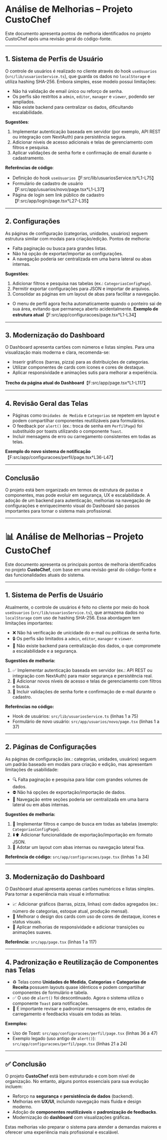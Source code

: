 
# Análise de Melhorias – Projeto CustoChef

Este documento apresenta pontos de melhoria identificados no projeto CustoChef após uma revisão geral do código-fonte.

---

## 1. Sistema de Perfis de Usuário

O controle de usuários é realizado no cliente através do hook `useUsuarios` (`src/lib/usuariosService.ts`), que guarda os dados no `localStorage` e utiliza hashing SHA-256. Embora simples, esse modelo possui limitações:

- Não há validação de email único ou reforço de senha.
- Os perfis são restritos a `admin`, `editor`, `manager` e `viewer`, podendo ser ampliados.
- Não existe backend para centralizar os dados, dificultando escalabilidade.

**Sugestões**:

1. Implementar autenticação baseada em servidor (por exemplo, API REST ou integração com NextAuth) para persistência segura.
2. Adicionar níveis de acesso adicionais e telas de gerenciamento com filtros e pesquisa.
3. Aplicar validações de senha forte e confirmação de email durante o cadastramento.

**Referências de código**:

- Definição do hook `useUsuarios`【F:src/lib/usuariosService.ts†L1-L75】
- Formulário de cadastro de usuário【F:src/app/usuarios/novo/page.tsx†L1-L37】
- Página de login sem link público de cadastro【F:src/app/login/page.tsx†L27-L35】

---

## 2. Configurações

As páginas de configuração (categorias, unidades, usuários) seguem estrutura similar com modais para criação/edição. Pontos de melhoria:

- Falta paginação ou busca para grandes listas.
- Não há opção de exportar/importar as configurações.
- A navegação poderia ser centralizada em uma barra lateral ou abas internas.

**Sugestões**:

1. Adicionar filtros e pesquisa nas tabelas (ex.: `CategoriasConfigPage`).
2. Permitir exportar configurações para JSON e importar de arquivos.
3. Consolidar as páginas em um layout de abas para facilitar a navegação.

- O menu de perfil agora fecha automaticamente quando o ponteiro sai de sua área,
  evitando que permaneça aberto acidentalmente.
**Exemplo de estrutura atual**【F:src/app/configuracoes/page.tsx†L1-L34】

---

## 3. Modernização do Dashboard

O Dashboard apresenta cartões com números e listas simples. Para uma visualização mais moderna e clara, recomenda-se:

- Inserir gráficos (barras, pizza) para as distribuições de categorias.
- Utilizar componentes de cards com ícones e cores de destaque.
- Aplicar responsividade e animações sutis para melhorar a experiência.

**Trecho da página atual do Dashboard**【F:src/app/page.tsx†L1-L117】

---

## 4. Revisão Geral das Telas

- Páginas como `Unidades de Medida` e `Categorias` se repetem em layout e podem compartilhar componentes reutilizáveis para formulários.
- O feedback por `alert()` (ex.: troca de senha em `PerfilPage`) foi substituído por toasts utilizando o componente `Toast`.
- Incluir mensagens de erro ou carregamento consistentes em todas as telas.

**Exemplo do novo sistema de notificação**【F:src/app/configuracoes/perfil/page.tsx†L36-L47】

---

## Conclusão

O projeto está bem organizado em termos de estrutura de pastas e componentes, mas pode evoluir em segurança, UX e escalabilidade. A adoção de um backend para autenticação, melhorias na navegação de configurações e enriquecimento visual do Dashboard são passos importantes para tornar o sistema mais profissional.

---

# 📊 Análise de Melhorias – Projeto CustoChef

Este documento apresenta os principais pontos de melhoria identificados no projeto **CustoChef**, com base em uma revisão geral do código-fonte e das funcionalidades atuais do sistema.

---

## 1. Sistema de Perfis de Usuário

Atualmente, o controle de usuários é feito no cliente por meio do hook `useUsuarios` (`src/lib/usuariosService.ts`), que armazena dados no `localStorage` com uso de hashing SHA-256. Essa abordagem tem limitações importantes:

- ❌ Não há verificação de unicidade do e-mail ou políticas de senha forte.
- 🔒 Os perfis são limitados a `admin`, `editor`, `manager` e `viewer`.
- 📡 Não existe backend para centralização dos dados, o que compromete a escalabilidade e a segurança.

**Sugestões de melhoria:**

1. ✅ Implementar autenticação baseada em servidor (ex.: API REST ou integração com NextAuth) para maior segurança e persistência real.
2. 🧩 Adicionar novos níveis de acesso e telas de gerenciamento com filtros e busca.
3. 🔐 Incluir validações de senha forte e confirmação de e-mail durante o cadastro.

**Referências no código:**

- Hook de usuários: `src/lib/usuariosService.ts` (linhas 1 a 75)
- Formulário de novo usuário: `src/app/usuarios/novo/page.tsx` (linhas 1 a 37)

---

## 2. Páginas de Configurações

As páginas de configuração (ex.: categorias, unidades, usuários) seguem um padrão baseado em modais para criação e edição, mas apresentam limitações de usabilidade:

- 🔍 Falta paginação e pesquisa para lidar com grandes volumes de dados.
- ⛔ Não há opções de exportação/importação de dados.
- 🧭 Navegação entre seções poderia ser centralizada em uma barra lateral ou em abas internas.

**Sugestões de melhoria:**

1. 🔎 Implementar filtros e campo de busca em todas as tabelas (exemplo: `CategoriasConfigPage`).
2. ⬇️⬆️ Adicionar funcionalidade de exportação/importação em formato JSON.
3. 🧱 Adotar um layout com abas internas ou navegação lateral fixa.

**Referência de código:** `src/app/configuracoes/page.tsx` (linhas 1 a 34)

---

## 3. Modernização do Dashboard

O Dashboard atual apresenta apenas cartões numéricos e listas simples. Para tornar a experiência mais visual e informativa:

- 📈 Adicionar gráficos (barras, pizza, linhas) com dados agregados (ex.: número de categorias, estoque atual, produção mensal).
- 🎨 Melhorar o design dos cards com uso de cores de destaque, ícones e status visuais.
- 📱 Aplicar melhorias de responsividade e adicionar transições ou animações suaves.

**Referência:** `src/app/page.tsx` (linhas 1 a 117)

---

## 4. Padronização e Reutilização de Componentes nas Telas

- ♻️ Telas como **Unidades de Medida**, **Categorias** e **Categorias de Receita** possuem layouts quase idênticos e podem compartilhar componentes de formulário e tabela.
- ✅ O uso de `alert()` foi descontinuado. Agora o sistema utiliza o componente `Toast` para notificações.
- 🚨 É importante revisar e padronizar mensagens de erro, estados de carregamento e feedbacks visuais em todas as telas.

**Exemplos:**

- Uso de Toast: `src/app/configuracoes/perfil/page.tsx` (linhas 36 a 47)
- Exemplo legado (uso antigo de `alert()`): `src/app/configuracoes/perfil/page.tsx` (linhas 21 a 24)

---

## ✅ Conclusão

O projeto **CustoChef** está bem estruturado e com bom nível de organização. No entanto, alguns pontos essenciais para sua evolução incluem:

- Reforço na **segurança** e **persistência de dados** (backend).
- Melhorias em **UX/UI**, incluindo navegação mais fluida e design moderno.
- Adoção de **componentes reutilizáveis** e **padronização de feedbacks**.
- Modernização do **dashboard** com visualizações gráficas.

Estas melhorias vão preparar o sistema para atender a demandas maiores e oferecer uma experiência mais profissional e escalável.
